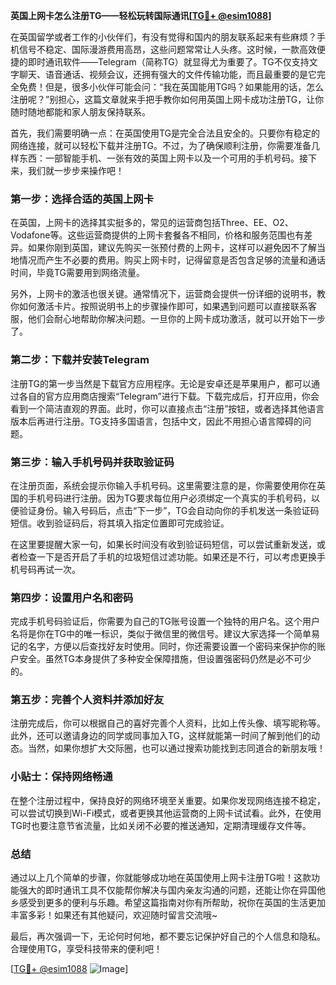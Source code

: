 **英国上网卡怎么注册TG——轻松玩转国际通讯[[TG💪+ @esim1088](https://t.me/s/esim1088)]**

在英国留学或者工作的小伙伴们，有没有觉得和国内的朋友联系起来有些麻烦？手机信号不稳定、国际漫游费用高昂，这些问题常常让人头疼。这时候，一款高效便捷的即时通讯软件——Telegram（简称TG）就显得尤为重要了。TG不仅支持文字聊天、语音通话、视频会议，还拥有强大的文件传输功能，而且最重要的是它完全免费！但是，很多小伙伴可能会问：“我在英国能用TG吗？如果能用的话，怎么注册呢？”别担心，这篇文章就来手把手教你如何用英国上网卡成功注册TG，让你随时随地都能和家人朋友保持联系。

首先，我们需要明确一点：在英国使用TG是完全合法且安全的。只要你有稳定的网络连接，就可以轻松下载并注册TG。不过，为了确保顺利注册，你需要准备几样东西：一部智能手机、一张有效的英国上网卡以及一个可用的手机号码。接下来，我们就一步步来操作吧！

### 第一步：选择合适的英国上网卡

在英国，上网卡的选择其实挺多的，常见的运营商包括Three、EE、O2、Vodafone等。这些运营商提供的上网卡套餐各不相同，价格和服务范围也有差异。如果你刚到英国，建议先购买一张预付费的上网卡，这样可以避免因不了解当地情况而产生不必要的费用。购买上网卡时，记得留意是否包含足够的流量和通话时间，毕竟TG需要用到网络流量。

另外，上网卡的激活也很关键。通常情况下，运营商会提供一份详细的说明书，教你如何激活卡片。按照说明书上的步骤操作即可，如果遇到问题可以直接联系客服，他们会耐心地帮助你解决问题。一旦你的上网卡成功激活，就可以开始下一步了。

### 第二步：下载并安装Telegram

注册TG的第一步当然是下载官方应用程序。无论是安卓还是苹果用户，都可以通过各自的官方应用商店搜索“Telegram”进行下载。下载完成后，打开应用，你会看到一个简洁直观的界面。此时，你可以直接点击“注册”按钮，或者选择其他语言版本后再进行注册。TG支持多国语言，包括中文，因此不用担心语言障碍的问题。

### 第三步：输入手机号码并获取验证码

在注册页面，系统会提示你输入手机号码。这里需要注意的是，你需要使用你在英国的手机号码进行注册。因为TG要求每位用户必须绑定一个真实的手机号码，以便验证身份。输入号码后，点击“下一步”，TG会自动向你的手机发送一条验证码短信。收到验证码后，将其填入指定位置即可完成验证。

在这里要提醒大家一句，如果长时间没有收到验证码短信，可以尝试重新发送，或者检查一下是否开启了手机的垃圾短信过滤功能。如果还是不行，可以考虑更换手机号码再试一次。

### 第四步：设置用户名和密码

完成手机号码验证后，你需要为自己的TG账号设置一个独特的用户名。这个用户名将是你在TG中的唯一标识，类似于微信里的微信号。建议大家选择一个简单易记的名字，方便以后查找好友时使用。同时，你还需要设置一个密码来保护你的账户安全。虽然TG本身提供了多种安全保障措施，但设置强密码仍然是必不可少的。

### 第五步：完善个人资料并添加好友

注册完成后，你可以根据自己的喜好完善个人资料，比如上传头像、填写昵称等。此外，还可以邀请身边的同学或同事加入TG，这样就能第一时间了解到他们的动态。当然，如果你想扩大交际圈，也可以通过搜索功能找到志同道合的新朋友哦！

### 小贴士：保持网络畅通

在整个注册过程中，保持良好的网络环境至关重要。如果你发现网络连接不稳定，可以尝试切换到Wi-Fi模式，或者更换其他运营商的上网卡试试看。此外，在使用TG时也要注意节省流量，比如关闭不必要的推送通知，定期清理缓存文件等。

### 总结

通过以上几个简单的步骤，你就能够成功地在英国使用上网卡注册TG啦！这款功能强大的即时通讯工具不仅能帮你解决与国内亲友沟通的问题，还能让你在异国他乡感受到更多的便利与乐趣。希望这篇指南对你有所帮助，祝你在英国的生活更加丰富多彩！如果还有其他疑问，欢迎随时留言交流哦~

最后，再次强调一下，无论何时何地，都不要忘记保护好自己的个人信息和隐私。合理使用TG，享受科技带来的便利吧！

[[TG💪+ @esim1088](https://t.me/s/esim1088) ![Image](https://i.postimg.cc/4NQfJmqS/Snipaste-2025-05-13-00-14-12.png)]